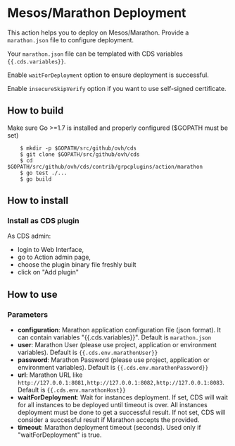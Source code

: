 # Mesos/Marathon Deployment

This action helps you to deploy on Mesos/Marathon. Provide a `marathon.json` file to configure deployment.

Your `marathon.json` file can be templated with CDS variables `{{.cds.variables}}`.

Enable `waitForDeployment` option to ensure deployment is successful.

Enable `insecureSkipVerify` option if you want to use self-signed certificate.

## How to build

Make sure Go >=1.7 is installed and properly configured ($GOPATH must be set)

```shell
    $ mkdir -p $GOPATH/src/github/ovh/cds
    $ git clone $GOPATH/src/github/ovh/cds
    $ cd $GOPATH/src/github/ovh/cds/contrib/grpcplugins/action/marathon
    $ go test ./...
    $ go build
```

## How to install

### Install as CDS plugin

As CDS admin:

- login to Web Interface,
- go to Action admin page,
- choose the plugin binary file freshly built
- click on "Add plugin"

## How to use

### Parameters

- **configuration**: Marathon application configuration file (json format). It can contain variables "{{.cds.variables}}". Default is `marathon.json`
- **user**: Marathon User (please use project, application or environment variables). Default is `{{.cds.env.marathonUser}}`
- **password**: Marathon Password (please use project, application or environment variables). Default is `{{.cds.env.marathonPassword}}`
- **url**: Marathon URL like `http://127.0.0.1:8081,http://127.0.0.1:8082,http://127.0.0.1:8083`. Default is `{{.cds.env.marathonHost}}`
- **waitForDeployment**: Wait for instances deployment. If set, CDS will wait for all instances to be deployed until timeout is over. All instances deployment must be done to get a successful result. If not set, CDS will consider a successful result if Marathon accepts the provided.
- **timeout**: Marathon deployment timeout (seconds). Used only if "waitForDeployment" is true.
